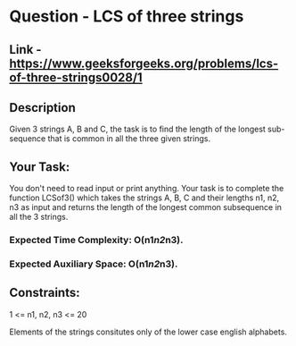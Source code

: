 # Question - LCS of three strings

## Link - https://www.geeksforgeeks.org/problems/lcs-of-three-strings0028/1

## Description

Given 3 strings A, B and C, the task is to find the length of the longest sub-sequence that is common in all the three given strings.

## Your Task:
You don't need to read input or print anything. Your task is to complete the function LCSof3() which takes the strings A, B, C and their lengths n1, n2, n3 as input and returns the length of the longest common subsequence in all the 3 strings.

### Expected Time Complexity: O(n1*n2*n3).

### Expected Auxiliary Space: O(n1*n2*n3).

## Constraints:

1 <= n1, n2, n3 <= 20

Elements of the strings consitutes only of the lower case english alphabets.
